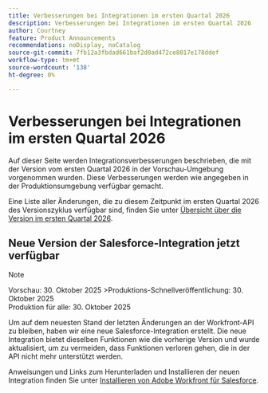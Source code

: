 ```yaml
---
title: Verbesserungen bei Integrationen im ersten Quartal 2026
description: Verbesserungen bei Integrationen im ersten Quartal 2026
author: Courtney
feature: Product Announcements
recommendations: noDisplay, noCatalog
source-git-commit: 7fb12a3fbdad661baf2d0ad472ce8017e178ddef
workflow-type: tm+mt
source-wordcount: '138'
ht-degree: 0%

---
```


# Verbesserungen bei Integrationen im ersten Quartal 2026

Auf dieser Seite werden Integrationsverbesserungen beschrieben, die mit der Version vom ersten Quartal 2026 in der Vorschau-Umgebung vorgenommen wurden. Diese Verbesserungen werden wie angegeben in der Produktionsumgebung verfügbar gemacht.

Eine Liste aller Änderungen, die zu diesem Zeitpunkt im ersten Quartal 2026 des Versionszyklus verfügbar sind, finden Sie unter [Übersicht über die Version im ersten Quartal 2026](/help/quicksilver/product-announcements/product-releases/26-q1-release-activity/26-q1-release-overview.md).


## Neue Version der Salesforce-Integration jetzt verfügbar

>[!NOTE]
>
>Vorschau: 30. Oktober 2025
>&#x200B;>Produktions-Schnellveröffentlichung: 30. Oktober 2025\
>Produktion für alle: 30. Oktober 2025

Um auf dem neuesten Stand der letzten Änderungen an der Workfront-API zu bleiben, haben wir eine neue Salesforce-Integration erstellt. Die neue Integration bietet dieselben Funktionen wie die vorherige Version und wurde aktualisiert, um zu vermeiden, dass Funktionen verloren gehen, die in der API nicht mehr unterstützt werden.

Anweisungen und Links zum Herunterladen und Installieren der neuen Integration finden Sie unter [Installieren von Adobe Workfront für Salesforce](/help/quicksilver/workfront-integrations-and-apps/using-workfront-with-salesforce/install-workfront-for-salesforce.md).